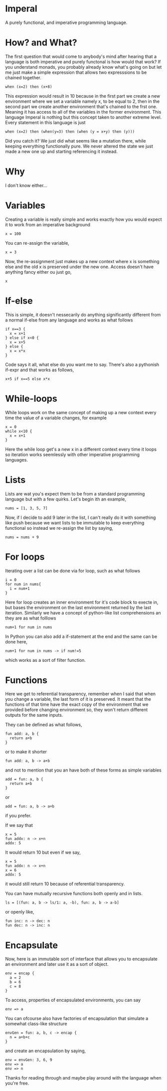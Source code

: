 # Imperal
A purely functional, and imperative programming language.

# How? and What?
The first question that would come to anybody's mind after hearing that a language is both imperative and purely functonal is how would that work? If you understand monads, you probably already know what's going on but let me just make a simple expression that allows two expresssions to be chained together.
```
when (x=2) then (x+8)
```
This expression would result in 10 because in the first part we create a new environment where we set a variable namely x, to be equal to 2, then in the second part we create another environment that's chained to the frst one. Meaning it has access to all of the variables in the former environment. This language Imperal is nothing but this concept taken to another extreme level. Every statement in this language is just
```
when (x=2) then (when(y=3) then (when (y = x+y) then (y)))
```
Did you catch it? We just did what seems like a mutation there, while keeping everything functionally pure. We never altered the state we just made a new one up and starting referencing it instead.

# Why
I don't know either...

# Variables
Creating a variable is really simple and works exactly how you would expect it to work from an imperative background
```
x = 100
```
You can re-assign the variable,
```
x = 3
```
Now, the re-assignment just makes up a new context where x is something else and the old x is preserved under the new one.
Access doesn't have anything fancy either ou just go,
```
x
```

# If-else
This is simple, it doesn't nessecarily do anything significantly different from a normal if-else from any language and works as what follows
```
if x==3 {
  x = x+1
} else if x<0 {
  x = x+5
} else {
  x = x*x
}
```
Code says it all, what else do you want me to say. There's also a pythonish if-expr and that works as follows,
```
x+5 if x==5 else x*x
```

# While-loops
While loops work on the same concept of making up a new context every time the value of a variable changes, for example
```
x = 0
while x<10 {
  x = x+1
}
```
Here the while loop get's a new x in a different context every time it loops so iteration works seemlessly with other imperative programming languages.

# Lists
Lists are wat you's expect them to be from a standard programming language but with a few quirks. Let's begin ith an example,
```
nums = [1, 3, 5, 7]
```
Now, if I decide to add 9 later in the list, I can't really do it with something like push because we want lists to be immutable to keep everything functional so instead we re-assign the list by saying,
```
nums = nums + 9
```

# For loops
Iterating over a list can be done via for loop, such as what follows
```
i = 0
for num in nums{
  i = num+1
}
```
Here for loop creates an inner environment for it's code block to execte in, but bases the environment on the last environment returned by the last iteration. Similarly we have a concept of python-like list comprehensions an they are as what folllows
```
num+1 for num in nums
```
In Python you can also add a if-statement at the end and the same can be done here,
```
num+1 for num in nums -> if num!=5
```
which works as a sort of filter function.

# Functions
Here we get to referential transparency, remember when I said that when you change a variable, the last form of it is preserved. It meant that the functions of that time have the exact copy of the environment that we provided before changing environment so, they won't return different outputs for the same inputs.

They can be defined as what follows,
```
fun add: a, b {
  return a+b
}
```
or to make it shorter
```
fun add: a, b -> a+b
```
and not to mention that you an have both of these forms as simple variables
```
add = fun: a, b {
  return a+b
}
```
or 
```
add = fun: a, b -> a+b
```
if you prefer.

If we say that
```
x = 5
fun addx: n -> x+n
addx: 5
```
It would return 10 but even if we say,
```
x = 5
fun addx: n -> x+n
x = 6
addx: 5
```
it would still return 10 because of referential transparency.

You can have mutually recursive functions both openly and in lists.
```
ls = [(fun: a, b -> ls/1: a, -b), fun: a, b -> a-b]
```
or openly like,
```
fun inc: n -> dec: n
fun dec: n -> inc: n
```

# Encapsulate
Now, here is an immutable sort of interface that allows you to encapsulate an environment and later use it as a sort of object.
```
env = encap {
  a = 2
  b = 6
  c = 8
}
```
To access, properties of encapsulated environments, you can say
```
env => a
```
You can ofcourse also have factories of encapsulation that simulate a somewhat class-like structure
```
envGen = fun: a, b, c -> encap {
  n = a+b+c
}
```
and create an encapsulation by saying,
```
env = envGen: 3, 6, 9
env => a
env => n
```
Thanks for reading through and maybe play around with the language when you're free.
